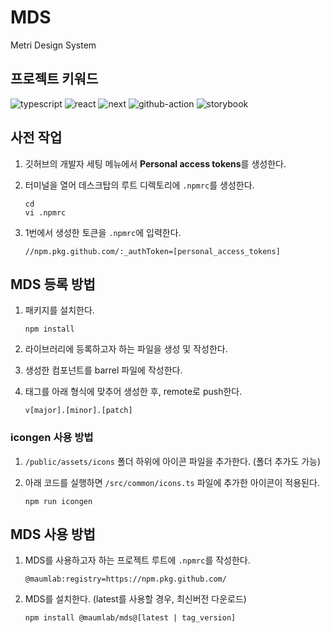 # MDS

Metri Design System

## 프로젝트 키워드

<!-- ![node](https://badgen.net/badge/node/v14/green?icon=npm) -->

![typescript](https://badgen.net/badge/language/typescript/blue?icon=typescript)
![react](https://badgen.net/badge/library/react/blue?icon=atom)
![next](https://badgen.net/badge/framework/next/blue?icon=atom)
![github-action](https://badgen.net/badge/devops/github-action/purple?icon=github)
![storybook](https://badgen.net/badge/tool/storybook/orange?icon=npm)

## 사전 작업

1. 깃허브의 개발자 세팅 메뉴에서 **Personal access tokens**를 생성한다.

2. 터미널을 열어 데스크탑의 루트 디렉토리에 `.npmrc`를 생성한다.

   ```properties
   cd
   vi .npmrc
   ```

3. 1번에서 생성한 토큰을 `.npmrc`에 입력한다.

   ```properties
   //npm.pkg.github.com/:_authToken=[personal_access_tokens]
   ```

## MDS 등록 방법

1. 패키지를 설치한다.

   ```properties
   npm install
   ```

2. 라이브러리에 등록하고자 하는 파일을 생성 및 작성한다.

3. 생성한 컴포넌트를 barrel 파일에 작성한다.

4. 태그를 아래 형식에 맞추어 생성한 후, remote로 push한다.

   ```properties
   v[major].[minor].[patch]
   ```

### icongen 사용 방법

1. `/public/assets/icons` 폴더 하위에 아이콘 파일을 추가한다. (폴더 추가도 가능)

2. 아래 코드를 실행하면 `/src/common/icons.ts` 파일에 추가한 아이콘이 적용된다.

   ```properties
   npm run icongen
   ```

## MDS 사용 방법

1. MDS를 사용하고자 하는 프로젝트 루트에 `.npmrc`를 작성한다.

   ```properties
   @maumlab:registry=https://npm.pkg.github.com/
   ```

2. MDS를 설치한다. (latest를 사용할 경우, 최신버전 다운로드)

   ```properties
   npm install @maumlab/mds@[latest | tag_version]
   ```
